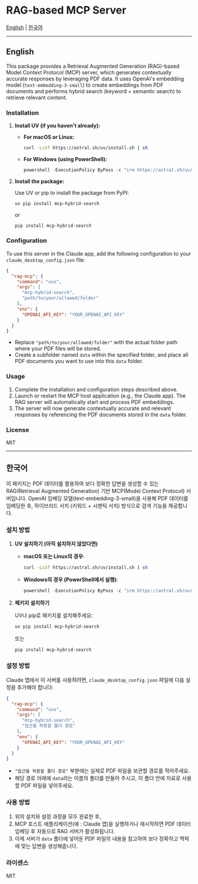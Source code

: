 # RAG-based MCP Server

[English](#english) | [한국어](#한국어)

---

## English

This package provides a Retrieval Augmented Generation (RAG)-based Model Context Protocol (MCP) server, which generates contextually accurate responses by leveraging PDF data. It uses OpenAI's embedding model (`text-embedding-3-small`) to create embeddings from PDF documents and performs hybrid search (keyword + semantic search) to retrieve relevant content.

### Installation

1. **Install UV (if you haven't already):**

   * **For macOS or Linux:**

     ```bash
     curl -LsSf https://astral.sh/uv/install.sh | sh
     ```

   * **For Windows (using PowerShell):**

     ```powershell
     powershell -ExecutionPolicy ByPass -c "irm https://astral.sh/uv/install.ps1 | iex"
     ```

2. **Install the package:**

   Use UV or pip to install the package from PyPI:

   ```bash
   uv pip install mcp-hybrid-search
   ```

   or

   ```bash
   pip install mcp-hybrid-search
   ```

### Configuration

To use this server in the Claude app, add the following configuration to your `claude_desktop_config.json` file:

```json
{
  "rag-mcp": {
    "command": "uvx",
    "args": [
      "mcp-hybrid-search",
      "path/to/your/allowed/folder"
    ],
    "env": {
      "OPENAI_API_KEY": "YOUR_OPENAI_API_KEY"
    }
  }
}
```

* Replace `"path/to/your/allowed/folder"` with the actual folder path where your PDF files will be stored.
* Create a subfolder named `data` within the specified folder, and place all PDF documents you want to use into this `data` folder.

### Usage

1. Complete the installation and configuration steps described above.
2. Launch or restart the MCP host application (e.g., the Claude app). The RAG server will automatically start and process PDF embeddings.
3. The server will now generate contextually accurate and relevant responses by referencing the PDF documents stored in the `data` folder.

### License

MIT

---

## 한국어

이 패키지는 PDF 데이터를 활용하여 보다 정확한 답변을 생성할 수 있는 RAG(Retrieval Augmented Generation) 기반 MCP(Model Context Protocol) 서버입니다. OpenAI 임베딩 모델(text-embedding-3-small)을 사용해 PDF 데이터를 임베딩한 후, 하이브리드 서치 (키워드 + 시멘틱 서치) 방식으로 검색 기능을 제공합니다.

### 설치 방법

1. **UV 설치하기 (아직 설치하지 않았다면)**

   * **macOS 또는 Linux의 경우**:

     ```bash
     curl -LsSf https://astral.sh/uv/install.sh | sh
     ```

   * **Windows의 경우 (PowerShell에서 실행)**:

     ```powershell
     powershell -ExecutionPolicy ByPass -c "irm https://astral.sh/uv/install.ps1 | iex"
     ```

2. **패키지 설치하기**

   UV나 pip로 패키지를 설치해주세요:

   ```bash
   uv pip install mcp-hybrid-search
   ```

   또는

   ```bash
   pip install mcp-hybrid-search
   ```

### 설정 방법

Claude 앱에서 이 서버를 사용하려면, `claude_desktop_config.json` 파일에 다음 설정을 추가해야 합니다:

```json
{
  "rag-mcp": {
    "command": "uvx",
    "args": [
      "mcp-hybrid-search",
      "접근을 허용할 폴더 경로"
    ],
    "env": {
      "OPENAI_API_KEY": "YOUR_OPENAI_API_KEY"
    }
  }
}
```

* `"접근을 허용할 폴더 경로"` 부분에는 실제로 PDF 파일을 보관할 경로를 적어주세요.
* 해당 경로 아래에 `data`라는 이름의 폴더를 만들어 주시고, 이 폴더 안에 자료로 사용할 PDF 파일을 넣어주세요.

### 사용 방법

1. 위의 설치와 설정 과정을 모두 완료한 후,
2. MCP 호스트 애플리케이션(예 : Claude 앱)을 실행하거나 재시작하면 PDF 데이터 임베딩 후 자동으로 RAG 서버가 활성화됩니다.
3. 이제 서버가 `data` 폴더에 넣어둔 PDF 파일의 내용을 참고하여 보다 정확하고 맥락에 맞는 답변을 생성해줍니다.

### 라이센스

MIT

